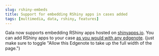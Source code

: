 ```yaml
---
slug: rshiny-embeds
title: Support for embedding RShiny apps in cases added
tags: [multimedia, data, rshiny, features]
---
```


Gala now supports embedding RShiny apps hosted on [shinyapps.io](https://www.shinyapps.io/). You can add RShiny apps to your case [as you would with any edgenote](https://docs.learngala.com/docs/authoring-embedding-media.html). (just make sure to toggle "Allow this Edgenote to take up the full width of the page.")